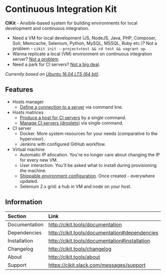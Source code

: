 # Continuous Integration Kit

**CIKit** - Ansible-based system for building environments for local development and continuous integration.

- Need a VM for local development (JS, NodeJS, Java, PHP, Composer, Solr, Memcache, Selenium, Python, MySQL, MSSQL, Ruby etc.)? Not a problem - `cikit init --project=test && cd test && vagrant up`.
- Wanna replicate a local (VM) environment on continuous integration server? [Not a problem](http://cikit.tools/docs/matrix).
- Need a park for CI servers? [Not a big deal](http://cikit.tools/docs/matrix).

*Currently based on [Ubuntu 16.04 LTS (64 bit)](http://cikit.tools/documentation/project/vagrant-box)*.

## Features

- Hosts manager
  - [Define a connection to a server](http://cikit.tools/documentation/hosts-manager) via command line.
- Hosts matrices
  - [Produce a host for CI servers](http://cikit.tools/documentation/matrix#usage) by a single command.
  - [Manage CI servers (droplets)](http://cikit.tools/documentation/matrix#management) via single command.
- CI server
  - Docker. More system resources for your needs (comparative to the hypervisor).
  - Jenkins with configured GitHub workflow.
- Virtual machine
  - Automatic IP allocation. You're no longer care about changing the IP for every new VM.
  - User interaction. You'll be asked what to install during provisioning the machine.
  - [Shippable environment configuration](http://cikit.tools/documentation/project/env-config). Once created - everywhere updated.
  - Selenium 2.x grid: a hub in VM and node on your host.

## Information

|Section|Link|
|:---|:---|
|Documentation|http://cikit.tools/documentation|
|Dependencies|http://cikit.tools/documentation#dependencies|
|Installation|http://cikit.tools/documentation#installation|
|Changelog|http://cikit.tools/changelog|
|About|http://cikit.tools/about|
|Support|https://cikit.slack.com/messages/support|
